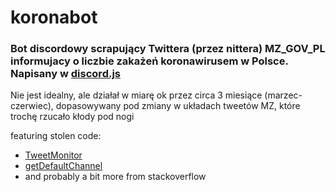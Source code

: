 # koronabot
 ### Bot discordowy scrapujący Twittera (przez nittera) MZ_GOV_PL informujacy o liczbie zakażeń koronawirusem w Polsce. Napisany w [discord.js](https://discord.js.org)

Nie jest idealny, ale działał w miarę ok przez circa 3 miesiące (marzec-czerwiec), dopasowywany pod zmiany w układach tweetów MZ, które trochę rzucało kłody pod nogi



featuring stolen code:
* [TweetMonitor](https://github.com/karthik947/TweetMonitor)
* [getDefaultChannel](https://anidiots.guide/v/v12/frequently-asked-questions)
* and probably a bit more from stackoverflow

